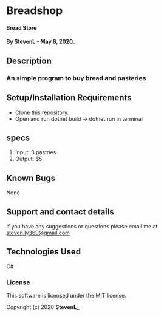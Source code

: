  # Breadshop

#### Bread Store 

#### By StevenL - May 8, 2020_

## Description

### An simple program to buy bread and pasteries

## Setup/Installation Requirements

* Clone this repository.
* Open and run dotnet build -> dotnet run in terminal


## specs
1. Input: 3 pastries  
2. Output: $5
   


## Known Bugs

None

## Support and contact details

If you have any suggestions or questions please email me at steven.ly369@gmail.com

## Technologies Used

C#

### License

This software is licensed under the MIT license.

Copyright (c) 2020 **StevenL_**
